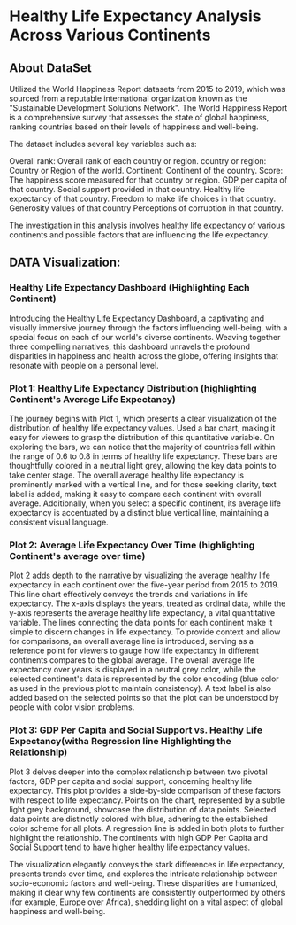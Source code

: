 # Healthy Life Expectancy Analysis Across Various Continents
## About DataSet
Utilized the World Happiness Report datasets from 2015 to 2019, which was sourced from a reputable international organization known as the "Sustainable Development Solutions Network". 
The World Happiness Report is a comprehensive survey that assesses the state of global happiness, ranking countries based on their levels of happiness and well-being.

The dataset includes several key variables such as:

Overall rank: Overall rank of each country or region.
country or region: Country or Region of the world.
Continent: Continent of the country.
Score: The happiness score measured for that country or region.
GDP per capita of that country.
Social support provided in that country.
Healthy life expectancy of that country.
Freedom to make life choices in that country.
Generosity values of that country
Perceptions of corruption in that country.

The investigation in this analysis involves healthy life expectancy of various continents and possible factors that are influencing the life expectancy.

## DATA Visualization:

### Healthy Life Expectancy Dashboard (Highlighting Each Continent)
Introducing the Healthy Life Expectancy Dashboard, a captivating and visually immersive journey through the factors influencing well-being, with a special focus on each of our world's diverse continents. Weaving together three compelling narratives, this dashboard unravels the profound disparities in happiness and health across the globe, offering insights that resonate with people on a personal level.

### Plot 1: Healthy Life Expectancy Distribution (highlighting Continent's Average Life Expectancy)

The journey begins with Plot 1, which presents a clear visualization of the distribution of healthy life expectancy values. Used a bar chart, making it easy for viewers to grasp the distribution of this quantitative variable. On exploring the bars, we can notice that the majority of countries fall within the range of 0.6 to 0.8 in terms of healthy life expectancy. 
These bars are thoughtfully colored in a neutral light grey, allowing the key data points to take center stage. The overall average healthy life expectancy is prominently marked with a vertical line, and for those seeking clarity, text label is added, making it easy to compare each continent with overall average. Additionally, when you select a specific continent, its average life expectancy is accentuated by a distinct blue vertical line, maintaining a consistent visual language.

### Plot 2: Average Life Expectancy Over Time (highlighting Continent's average over time)
Plot 2 adds depth to the narrative by visualizing the average healthy life expectancy in each continent over the five-year period from 2015 to 2019. This line chart effectively conveys the trends and variations in life expectancy. The x-axis displays the years, treated as ordinal data, while the y-axis represents the average healthy life expectancy, a vital quantitative variable. The lines connecting the data points for each continent make it simple to discern changes in life expectancy. To provide context and allow for comparisons, an overall average line is introduced, serving as a reference point for viewers to gauge how life expectancy in different continents compares to the global average. The overall average life expectancy over years is displayed in a neutral grey color, while the selected continent's data is represented by the color encoding (blue color as used in the previous plot to maintain consistency). A text label is also added based on the selected points so that the plot can be understood by people with color vision problems.

### Plot 3: GDP Per Capita and Social Support vs. Healthy Life Expectancy(witha Regression line Highlighting the Relationship)
Plot 3 delves deeper into the complex relationship between two pivotal factors, GDP per capita and social support, concerning healthy life expectancy. This plot provides a side-by-side comparison of these factors with respect to life expectancy. Points on the chart, represented by a subtle light grey background, showcase the distribution of data points. Selected data points are distinctly colored with blue, adhering to the established color scheme for all plots. A regression line is added in both plots to further highlight the relationship. The continents with high GDP Per Capita and Social Support tend to have higher healthy life expectancy values.

The visualization elegantly conveys the stark differences in life expectancy, presents trends over time, and explores the intricate relationship between socio-economic factors and well-being. These disparities are humanized, making it clear why few continents are consistently outperformed by others (for example, Europe over Africa), shedding light on a vital aspect of global happiness and well-being.


